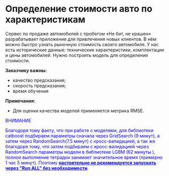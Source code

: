 # Определение стоимости авто по характеристикам

Сервис по продаже автомобилей с пробегом «Не бит, не крашен» разрабатывает приложение для привлечения новых клиентов. В нём можно быстро узнать рыночную стоимость своего автомобиля. У нас есть исторические данные: технические характеристики, комплектации и цены автомобилей. Нужно построить модель для определения стоимости. 

**Заказчику важны:**

- качество предсказания;
- скорость предсказания;
- время обучения


**Примечания:**
- Для оценки качества моделей применяется метрика RMSE.



<font color='blue'> ВНИМАНИЕ
    
    
Благодоря тому факту, что при работе с моделями, для библиотеки catboost подбираем параметры сначала через GridSearch (9 минут), а затем через RandomSearch(7.5 минут) с кросс-валидацией, а так же благодоря тому, что затем подбираем с кросс-валидацией через RandomSearch параметры модели в библиотеке LGBM (62 минуты ), полное выполнение тетрадки занимает значительное время (примерно 1 час 5 минут). Поэтому <b><u>настоятельно не рекомендуется запускать через "Run ALL" без необходимости</b></u>.
</font>